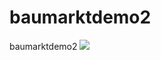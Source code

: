 # baumarktdemo2
baumarktdemo2
<a href="https://heroku.com/deploy" target="_blank"><img src="https://www.herokucdn.com/deploy/button.svg"></a>
